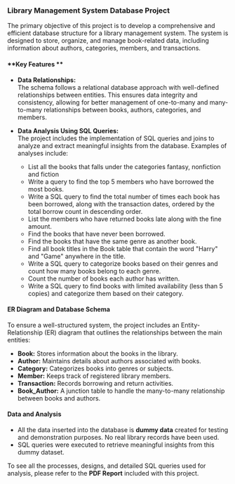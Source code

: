 ### **Library Management System Database Project**

The primary objective of this project is to develop a comprehensive and efficient database structure for a library management system. The system is designed to store, organize, and manage book-related data, including information about authors, categories, members, and transactions.

#### **Key Features **

- **Data Relationships:**  
  The schema follows a relational database approach with well-defined relationships between entities. This ensures data integrity and consistency, allowing for better management of one-to-many and many-to-many relationships between books, authors, categories, and members.

- **Data Analysis Using SQL Queries:**  
  The project includes the implementation of SQL queries and joins to analyze and extract meaningful insights from the database. Examples of analyses include:
  - List all the books that falls under the categories fantasy, nonfiction and fiction
  - Write a query to find the top 5 members who have borrowed the most books.
  - Write a SQL query to find the total number of times each book has been borrowed, along with the transaction dates, ordered by the total borrow count in descending order.
  - List the members who have returned books late along with the fine amount.
  - Find the books that have never been borrowed.
  - Find the books that have the same genre as another book.
  - Find all book titles in the Book table that contain the word "Harry" and "Game" anywhere in the title.
  - Write a SQL query to categorize books based on their genres and count how many books belong to each genre.
  - Count the number of books each author has written.
  - Write a SQL query to find books with limited availability (less than 5 copies) and categorize them based on their category.

#### **ER Diagram and Database Schema**

To ensure a well-structured system, the project includes an Entity-Relationship (ER) diagram that outlines the relationships between the main entities:

- **Book:** Stores information about the books in the library.
- **Author:** Maintains details about authors associated with books.
- **Category:** Categorizes books into genres or subjects.
- **Member:** Keeps track of registered library members.
- **Transaction:** Records borrowing and return activities.
- **Book_Author:** A junction table to handle the many-to-many relationship between books and authors.

#### **Data and Analysis**

- All the data inserted into the database is **dummy data** created for testing and demonstration purposes. No real library records have been used.
- SQL queries were executed to retrieve meaningful insights from this dummy dataset.

To see all the processes, designs, and detailed SQL queries used for analysis, please refer to the **PDF Report** included with this project.
